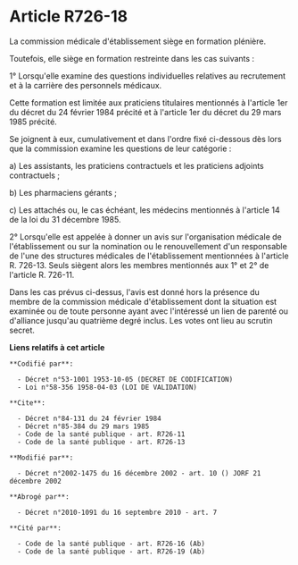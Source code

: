 # Article R726-18

La commission médicale d'établissement siège en formation plénière.

Toutefois, elle siège en formation restreinte dans les cas suivants :

1° Lorsqu'elle examine des questions individuelles relatives au recrutement et à la carrière des personnels médicaux.

Cette formation est limitée aux praticiens titulaires mentionnés à l'article 1er du décret du 24 février 1984 précité et à
l'article 1er du décret du 29 mars 1985 précité.

Se joignent à eux, cumulativement et dans l'ordre fixé ci-dessous dès lors que la commission examine les questions de leur
catégorie :

a) Les assistants, les praticiens contractuels et les praticiens adjoints contractuels ;

b) Les pharmaciens gérants ;

c) Les attachés ou, le cas échéant, les médecins mentionnés à l'article 14 de la loi du 31 décembre 1985.

2° Lorsqu'elle est appelée à donner un avis sur l'organisation médicale de l'établissement ou sur la nomination ou le
renouvellement d'un responsable de l'une des structures médicales de l'établissement mentionnées à l'article R. 726-13. Seuls
siègent alors les membres mentionnés aux 1° et 2° de l'article R. 726-11.

Dans les cas prévus ci-dessus, l'avis est donné hors la présence du membre de la commission médicale d'établissement dont la
situation est examinée ou de toute personne ayant avec l'intéressé un lien de parenté ou d'alliance jusqu'au quatrième degré
inclus. Les votes ont lieu au scrutin secret.

**Liens relatifs à cet article**

	**Codifié par**:

	  - Décret n°53-1001 1953-10-05 (DECRET DE CODIFICATION)
	  - Loi n°58-356 1958-04-03 (LOI DE VALIDATION)

	**Cite**:

	  - Décret n°84-131 du 24 février 1984
	  - Décret n°85-384 du 29 mars 1985
	  - Code de la santé publique - art. R726-11
	  - Code de la santé publique - art. R726-13

	**Modifié par**:

	  - Décret n°2002-1475 du 16 décembre 2002 - art. 10 () JORF 21 décembre 2002

	**Abrogé par**:

	  - Décret n°2010-1091 du 16 septembre 2010 - art. 7

	**Cité par**:

	  - Code de la santé publique - art. R726-16 (Ab)
	  - Code de la santé publique - art. R726-19 (Ab)
